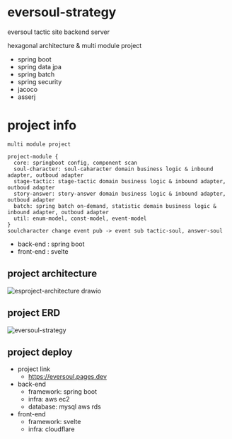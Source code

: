 # eversoul-strategy


eversoul tactic site backend server

hexagonal architecture & multi module project

  - spring boot
  - spring data jpa
  - spring batch
  - spring security
  - jacoco
  - asserj

# project info
  ```
  multi module project
  
  project-module { 
    core: springboot config, component scan
    soul-character: soul-caharacter domain business logic & inbound adapter, outboud adapter
    stage-tactic: stage-tactic domain business logic & inbound adapter, outboud adapter
    story-answer: story-answer domain business logic & inbound adapter, outboud adapter
    batch: spring batch on-demand, statistic domain business logic & inbound adapter, outboud adapter
    util: enum-model, const-model, event-model
  }
  soulcharacter change event pub -> event sub tactic-soul, answer-soul 
  ```


  - back-end : spring boot
  - front-end : svelte

## project architecture

![esproject-architecture drawio](https://user-images.githubusercontent.com/95848796/216316351-6f213c6f-2966-4239-8266-f3f6fca9aedc.png)


## project ERD
![eversoul-strategy](https://user-images.githubusercontent.com/95848796/216323175-946efe3e-728c-4d90-abb9-849c55e289a1.png)



## project deploy
  - project link
    - https://eversoul.pages.dev
  - back-end
    - framework: spring boot
    - infra: aws ec2
    - database: mysql aws rds
  - front-end
    - framework: svelte
    - infra: cloudflare

